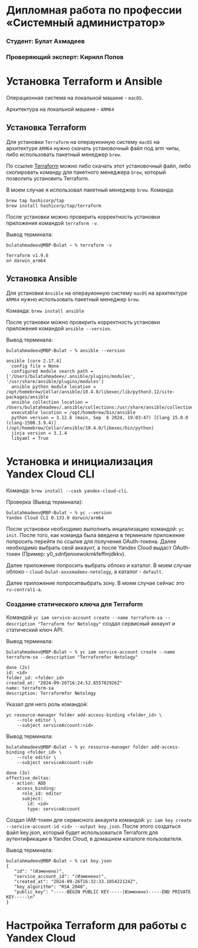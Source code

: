 # Дипломная работа по профессии «Системный администратор»


### Студент: Булат Ахмадеев

### Проверяющий эксперт: Кирилл Попов

# Установка Terraform и Ansible

Операционная система на локальной машине - ```macOS```.

Архитектура на локальной машине - ```ARM64```

## Установка Terraform

Для установки ```Terraform``` на операуионную систему ```macOS``` на архитектуре ```ARM64``` нужно скачать установочный файл под arm чипы, либо использовать пакетный менеджер ```brew```. 

По ссылке [Terraform](https://developer.hashicorp.com/terraform/install?product_intent=terraform) можно либо скачать этот установочный файл, либо скопировать команду для пакетного менеджера ```brew```, который позволить установить Terraform.

В моем случае я использовал пакетный менеджер ```brew```. Команда:

```
brew tap hashicorp/tap
brew install hashicorp/tap/terraform
```

После установки можно проверить корректность установки приложения командой ```terraform -v```.

Вывод терминала:

```
bulatahmadeev@MBP-Bulat ~ % terraform -v

Terraform v1.9.6
on darwin_arm64
```

## Установка Ansible

Для установки ```Ansible``` на операуионную систему ```macOS``` на архитектуре ```ARM64``` нужно использовать пакетный менеджер ```brew```. 

Команда: ```brew install ansible```

После установки можно проверить корректность установки приложения командой ```ansible --version```.

Вывод терминала:

```
bulatahmadeev@MBP-Bulat ~ % ansible --version

ansible [core 2.17.4]
  config file = None
  configured module search path = ['/Users/bulatahmadeev/.ansible/plugins/modules', '/usr/share/ansible/plugins/modules']
  ansible python module location = /opt/homebrew/Cellar/ansible/10.4.0/libexec/lib/python3.12/site-packages/ansible
  ansible collection location = /Users/bulatahmadeev/.ansible/collections:/usr/share/ansible/collections
  executable location = /opt/homebrew/bin/ansible
  python version = 3.12.6 (main, Sep  6 2024, 19:03:47) [Clang 15.0.0 (clang-1500.3.9.4)] (/opt/homebrew/Cellar/ansible/10.4.0/libexec/bin/python)
  jinja version = 3.1.4
  libyaml = True
```

# Установка и инициализация Yandex Cloud CLI

Команда: ```brew install --cask yandex-cloud-cli```.

Проверка (Вывод терминала):

```
bulatahmadeev@MBP-Bulat ~ % yc --version
Yandex Cloud CLI 0.133.0 darwin/arm64
```

После установки необходимо выполнить инциализацию командой: ```yc init```. После того, как команда была введена в терминале приложение попросить перейти по ссылке для получения OAuth-токена. Далее необходимо выбрать свой аккаунт, а после Yandex Cloud выдаст OAuth-токен (Пример: y0_sdnfjenoewokmkfeffmjdkkv).

Далее приложение попросить выбрать облоко и каталог. В моем случае облоко - ```cloud-bulat-axxxmadeev-netology```, а каталог - ```default```.

Далее приложение попроситвыбрать зону. В моем случае сейчас это ```ru-central1-a```.

### Создание статического ключа для Terraform

Командой ```yc iam service-account create --name terraform-sa --description "Terraform for Netology"``` создал сервисный аккаунт и статический ключ API.

Вывод терминала:

```
bulatahmadeev@MBP-Bulat ~ % yc iam service-account create --name terraform-sa --description "Terraformfor Netology"

done (2s)
id: <id>
folder_id: <folder_id>
created_at: "2024-09-26T16:24:52.855782926Z"
name: terraform-sa
description: Terraformfor Netology
```

Указал для него роль командой:

```
yc resource-manager folder add-access-binding <folder_id> \
    --role editor \
    --subject serviceAccount:<id>
```

Вывод терминала:

```
bulatahmadeev@MBP-Bulat ~ % yc resource-manager folder add-access-binding <folder_id> \
    --role editor \
    --subject serviceAccount:<id>

done (3s)
effective_deltas:
  - action: ADD
    access_binding:
      role_id: editor
      subject:
        id: <id>
        type: serviceAccount
```

Создал IAM-токен для сервисного аккаунта командой: ```yc iam key create --service-account-id <id> --output key.json```. После этого создаться файл key.json, который будет использоваться Terraform для аутентификации в Yandex Cloud, в домашнем каталоге пользователя.

Вывод терминала:

```
bulatahmadeev@MBP-Bulat ~ % cat key.json 
{
   "id": "(Изменено)",
   "service_account_id": "(Изменено)",
   "created_at": "2024-09-26T16:32:33.105422124Z",
   "key_algorithm": "RSA_2048",
   "public_key": "-----BEGIN PUBLIC KEY-----(Изменено)-----END PRIVATE KEY-----\n"
}
```

# Настройка Terraform для работы с Yandex Cloud


